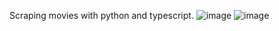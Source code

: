 Scraping movies with python and typescript.
![image](https://github.com/Danielluma242004/Movies_Scraping/assets/145404946/bb1409de-378f-4c1f-ab30-c88c74d56c64)
![image](https://github.com/Danielluma242004/Movies_Scraping/assets/145404946/6c4f7177-424d-4591-bec4-eaa5258a3509)
